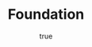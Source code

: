 ---
title: "Foundation"
bookCover: "/assets/book-covers/foundation.jpg"
slug: "foundation"
bookAuthor: "Isaac Asimov"
rating: 10
done: false
amazonLink: ""
author:
  name: Rico Trebeljahr
  picture: "/assets/blog/profile.jpeg"
---